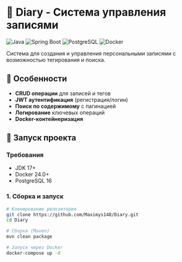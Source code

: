 # 📔 Diary - Система управления записями

![Java](https://img.shields.io/badge/Java-17-ED8B00?logo=openjdk&logoColor=white)
![Spring Boot](https://img.shields.io/badge/Spring_Boot-3.1.5-6DB33F?logo=springboot)
![PostgreSQL](https://img.shields.io/badge/PostgreSQL-16-4169E1?logo=postgresql)
![Docker](https://img.shields.io/badge/Docker-24.0-2496ED?logo=docker)

Система для создания и управления персональными записями с возможностью тегирования и поиска.

## 🌟 Особенности
- **CRUD операции** для записей и тегов
- **JWT аутентификация** (регистрация/логин)
- **Поиск по содержимому** с пагинацией
- **Логирование** ключевых операций
- **Docker-контейнеризация**

## 🚀 Запуск проекта

### Требования
- JDK 17+
- Docker 24.0+
- PostgreSQL 16

### 1. Сборка и запуск
```bash
# Клонирование репозитория
git clone https://github.com/Maximys148/Diary.git
cd Diary

# Сборка (Maven)
mvn clean package

# Запуск через Docker
docker-compose up -d
